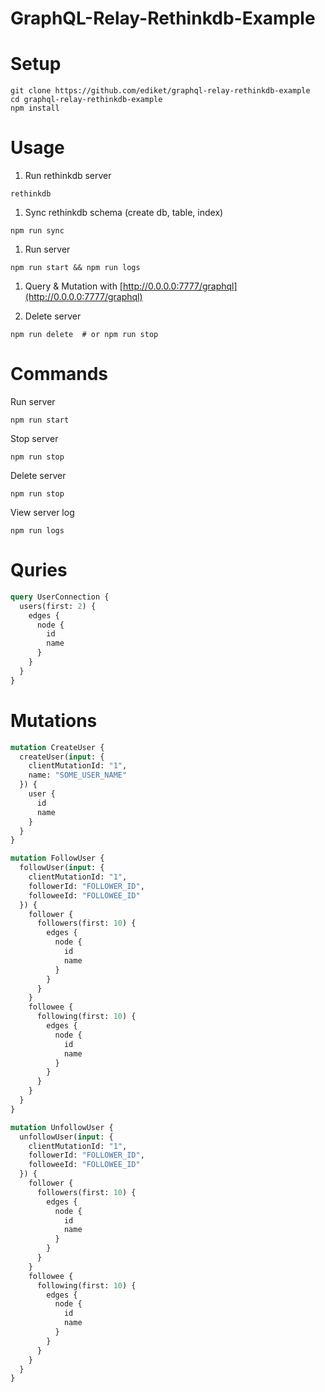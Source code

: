 # GraphQL-Relay-Rethinkdb-Example

# Setup

```
git clone https://github.com/ediket/graphql-relay-rethinkdb-example
cd graphql-relay-rethinkdb-example
npm install
```

# Usage

1. Run rethinkdb server

  ```
  rethinkdb
  ```

1. Sync rethinkdb schema (create db, table, index)

  ```
  npm run sync
  ```

1. Run server

  ```
  npm run start && npm run logs
  ```

1. Query & Mutation with [http://0.0.0.0:7777/graphql](http://0.0.0.0:7777/graphql)

1. Delete server

  ```
  npm run delete  # or npm run stop
  ```

# Commands

Run server

```
npm run start
```

Stop server

```
npm run stop
```

Delete server

```
npm run stop
```

View server log

```
npm run logs
```

# Quries

```graphql
query UserConnection {
  users(first: 2) {
    edges {
      node {
        id
        name
      }
    }
  }
}
```

# Mutations

```graphql
mutation CreateUser {
  createUser(input: {
    clientMutationId: "1",
    name: "SOME_USER_NAME"
  }) {
    user {
      id
      name
    }
  }
}
```

```graphql
mutation FollowUser {
  followUser(input: {
    clientMutationId: "1",
    followerId: "FOLLOWER_ID",
    followeeId: "FOLLOWEE_ID"
  }) {
    follower {
      followers(first: 10) {
        edges {
          node {
            id
            name
          }
        }
      }
    }
    followee {
      following(first: 10) {
        edges {
          node {
            id
            name
          }
        }
      }
    }
  }
}
```

```graphql
mutation UnfollowUser {
  unfollowUser(input: {
    clientMutationId: "1",
    followerId: "FOLLOWER_ID",
    followeeId: "FOLLOWEE_ID"
  }) {
    follower {
      followers(first: 10) {
        edges {
          node {
            id
            name
          }
        }
      }
    }
    followee {
      following(first: 10) {
        edges {
          node {
            id
            name
          }
        }
      }
    }
  }
}
```
